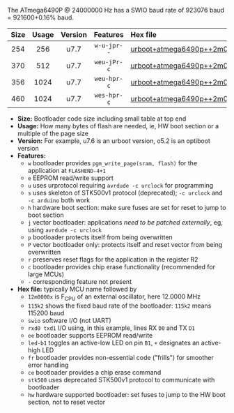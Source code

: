 The ATmega6490P @ 24000000 Hz has a SWIO baud rate of 923076 baud = 921600+0.16% baud.

|Size|Usage|Version|Features|Hex file|
|:-:|:-:|:-:|:-:|:--|
|254|256|u7.7|`w-u-jpr--`|[urboot+atmega6490p++2m0000x+++76k8_swio_rxe0_txe1_led+b7.hex](https://raw.githubusercontent.com/stefanrueger/urboot.hex/main/cores/megacore/atmega6490p/external_oscillator/fcpu++2m0000_Hz/br+++76k8_bps/urboot+atmega6490p++2m0000x+++76k8_swio_rxe0_txe1_led+b7.hex)|
|370|512|u7.7|`weu-jPr-c`|[urboot+atmega6490p++2m0000x+++76k8_swio_rxe0_txe1_ee_led+b7_fr_ce.hex](https://raw.githubusercontent.com/stefanrueger/urboot.hex/main/cores/megacore/atmega6490p/external_oscillator/fcpu++2m0000_Hz/br+++76k8_bps/urboot+atmega6490p++2m0000x+++76k8_swio_rxe0_txe1_ee_led+b7_fr_ce.hex)|
|356|1024|u7.7|`weu-hpr-c`|[urboot+atmega6490p++2m0000x+++76k8_swio_rxe0_txe1_ee_led+b7_fr_ce_hw.hex](https://raw.githubusercontent.com/stefanrueger/urboot.hex/main/cores/megacore/atmega6490p/external_oscillator/fcpu++2m0000_Hz/br+++76k8_bps/urboot+atmega6490p++2m0000x+++76k8_swio_rxe0_txe1_ee_led+b7_fr_ce_hw.hex)|
|460|1024|u7.7|`wes-hpr-c`|[urboot+atmega6490p++2m0000x+++76k8_swio_rxe0_txe1_ee_led+b7_fr_ce_stk500_hw.hex](https://raw.githubusercontent.com/stefanrueger/urboot.hex/main/cores/megacore/atmega6490p/external_oscillator/fcpu++2m0000_Hz/br+++76k8_bps/urboot+atmega6490p++2m0000x+++76k8_swio_rxe0_txe1_ee_led+b7_fr_ce_stk500_hw.hex)|

- **Size:** Bootloader code size including small table at top end
- **Usage:** How many bytes of flash are needed, ie, HW boot section or a multiple of the page size
- **Version:** For example, u7.6 is an urboot version, o5.2 is an optiboot version
- **Features:**
  + `w` bootloader provides `pgm_write_page(sram, flash)` for the application at `FLASHEND-4+1`
  + `e` EEPROM read/write support
  + `u` uses urprotocol requiring `avrdude -c urclock` for programming
  + `s` uses skeleton of STK500v1 protocol (deprecated); `-c urclock` and `-c arduino` both work
  + `h` hardware boot section: make sure fuses are set for reset to jump to boot section
  + `j` vector bootloader: applications *need to be patched externally*, eg, using `avrdude -c urclock`
  + `p` bootloader protects itself from being overwritten
  + `P` vector bootloader only: protects itself and reset vector from being overwritten
  + `r` preserves reset flags for the application in the register R2
  + `c` bootloader provides chip erase functionality (recommended for large MCUs)
  + `-` corresponding feature not present
- **Hex file:** typically MCU name followed by
  + `12m0000x` is F<sub>CPU</sub> of an external oscillator, here 12.0000 MHz
  + `115k2` shows the fixed baud rate of the bootloader: `115k2` means 115200 baud
  + `swio` software I/O (not UART)
  + `rxd0 txd1` I/O using, in this example, lines RX `D0` and TX `D1`
  + `ee` bootloader supports EEPROM read/write
  + `led-b1` toggles an active-low LED on pin `B1`, `+` designates an active-high LED
  + `fr` bootloader provides non-essential code ("frills") for smoother error handling
  + `ce` bootloader provides a chip erase command
  + `stk500` uses deprecated STK500v1 protocol to communicate with bootloader
  + `hw` hardware supported bootloader: set fuses to jump to the HW boot section, not to reset vector
